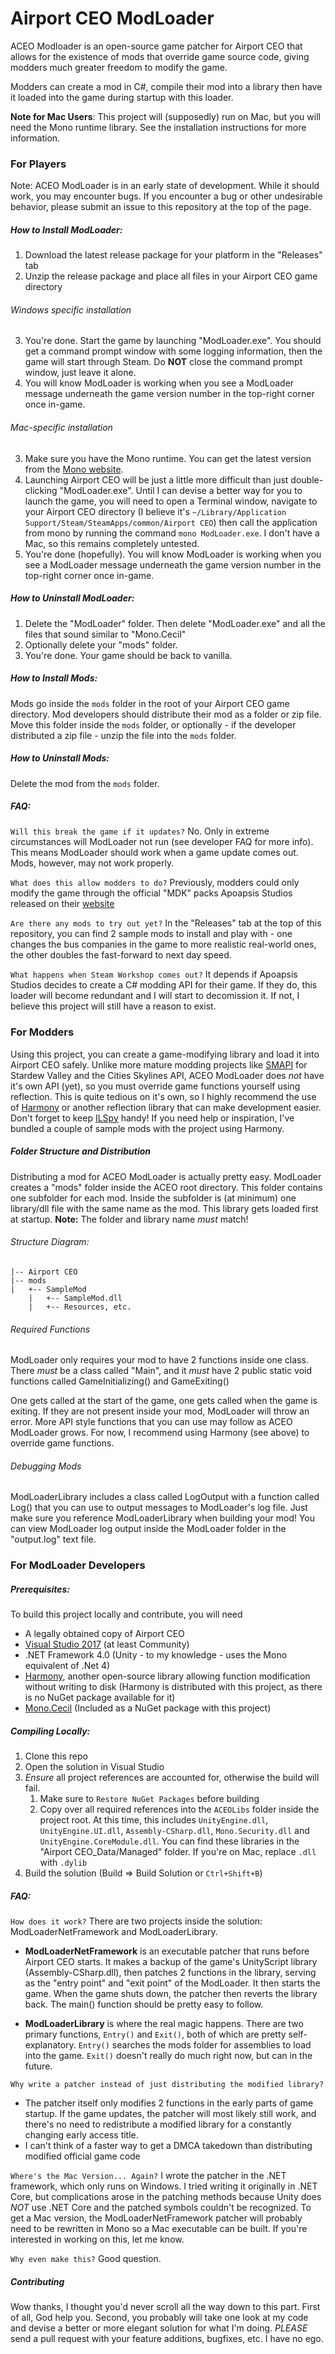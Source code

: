 # Airport CEO ModLoader

ACEO Modloader is an open-source game patcher for Airport CEO that
allows for the existence of mods that override game source code, giving
modders much greater freedom to modify the game.

Modders can create a mod in C#, compile their mod into a library then
have it loaded into the game during startup with this loader.

**Note for Mac Users**: This project will (supposedly) run on Mac, but you will need
the Mono runtime library. See the installation instructions for more information.

### For Players

Note: ACEO ModLoader is in an early state of development. While it should work,
you may encounter bugs. If you encounter a bug or other undesirable behavior, 
please submit an issue to this repository at the top of the page.

##### How to Install ModLoader:
1. Download the latest release package for your platform in the "Releases" tab
2. Unzip the release package and place all files in your Airport CEO game directory

###### Windows specific installation
3. You're done. Start the game by launching "ModLoader.exe". You should get a command prompt
window with some logging information, then the game will start through Steam. Do **NOT** close 
the command prompt window, just leave it alone.
4. You will know ModLoader is working when you see a ModLoader message underneath the game version number 
in the top-right corner once in-game.

###### Mac-specific installation
3. Make sure you have the Mono runtime. You can get the latest version from the 
[Mono website](http://www.mono-project.com/download/stable/#download-mac). 
4. Launching Airport CEO will be just a little more difficult than just double-clicking "ModLoader.exe".
   Until I can devise a better way for you to launch the game, you will need to open a Terminal window,
   navigate to your Airport CEO directory (I believe it's 
   `~/Library/Application Support/Steam/SteamApps/common/Airport CEO`) then call the application
   from mono by running the command `mono ModLoader.exe`. I don't have a Mac, so this remains completely
   untested.
5. You're done (hopefully). You will know ModLoader is working when you see a ModLoader message underneath
   the game version number in the top-right corner once in-game.

##### How to Uninstall ModLoader:
1. Delete the "ModLoader" folder. Then delete "ModLoader.exe" and all the files that sound similar to
"Mono.Cecil"
2. Optionally delete your "mods" folder.
3. You're done. Your game should be back to vanilla.

##### How to Install Mods:
Mods go inside the `mods` folder in the root of your Airport CEO game directory. Mod developers should
distribute their mod as a folder or zip file. Move this folder inside the `mods` folder, or optionally -
if the developer distributed a zip file - unzip the file into the `mods` folder.

##### How to Uninstall Mods:
Delete the mod from the `mods` folder.

##### FAQ:
`Will this break the game if it updates?`
No. Only in extreme circumstances will ModLoader not run (see developer FAQ for more info).
This means ModLoader should work when a game update comes out. Mods, however, may not work properly.

`What does this allow modders to do?`
Previously, modders could only modify the game through the official "MDK" packs Apoapsis Studios released
on their [website](https://www.airportceo.com/modding/)

`Are there any mods to try out yet?`
In the "Releases" tab at the top of this repository, you can find 2 sample mods to install and play with - one
changes the bus companies in the game to more realistic real-world ones, the other doubles the fast-forward to next
day speed.

`What happens when Steam Workshop comes out?`
It depends if Apoapsis Studios decides to create a C# modding API for their game. If they do, this loader
will become redundant and I will start to decomission it. If not, I believe this project will still have
a reason to exist.

### For Modders

Using this project, you can create a game-modifying library and load it into Airport CEO safely. Unlike more mature
modding projects like [SMAPI](https://github.com/Pathoschild/SMAPI) for Stardew Valley and the Cities Skylines API, 
ACEO ModLoader does *not* have it's own API (yet), so you must override game functions yourself using reflection. This is 
quite tedious on it's own, so I highly recommend the use of [Harmony](https://github.com/pardeike/Harmony) or another 
reflection library that can make development easier. Don't forget to keep [ILSpy](https://github.com/icsharpcode/ILSpy) handy!
If you need help or inspiration, I've bundled a couple of sample mods with the project using Harmony.

##### Folder Structure and Distribution
Distributing a mod for ACEO ModLoader is actually pretty easy. ModLoader creates a "mods" folder inside the ACEO root
directory. This folder contains one subfolder for each mod. Inside the subfolder is (at minimum) one library/dll file with the
same name as the mod. This library gets loaded first at startup. **Note:** The folder and library name _must_ match!

###### Structure Diagram:
```
|-- Airport CEO
|-- mods
|   +-- SampleMod
    |   +-- SampleMod.dll
    |   +-- Resources, etc.
```

###### Required Functions
ModLoader only requires your mod to have 2 functions inside one class. There *must* be a class called "Main", and it
*must* have 2 public static void functions called GameInitializing() and GameExiting()

One gets called at the start of the game, one gets called when the game is exiting. If they are not present inside your
mod, ModLoader will throw an error. More API style functions that you can use may follow as ACEO ModLoader grows. 
For now, I recommend using Harmony (see above) to override game functions.

###### Debugging Mods
ModLoaderLibrary includes a class called LogOutput with a function called Log() that you can use to output messages
to ModLoader's log file. Just make sure you reference ModLoaderLibrary when building your mod! You can view ModLoader
log output inside the ModLoader folder in the "output.log" text file.

### For ModLoader Developers

##### Prerequisites:
To build this project locally and contribute, you will need 
- A legally obtained copy of Airport CEO
- [Visual Studio 2017](https://visualstudio.com) (at least Community)
- .NET Framework 4.0 (Unity - to my knowledge - uses the Mono equivalent of .Net 4)
- [Harmony](https://github.com/pardeike/Harmony), another open-source library allowing function modification without
writing to disk (Harmony is distributed with this project, as there is no NuGet package available for it)
- [Mono.Cecil](http://www.mono-project.com/docs/tools+libraries/libraries/Mono.Cecil/) (Included as a NuGet package with this project)

##### Compiling Locally:
1. Clone this repo
2. Open the solution in Visual Studio
3. *Ensure* all project references are accounted for, otherwise the build will fail.
   1. Make sure to `Restore NuGet Packages` before building
   2. Copy over all required references into the `ACEOLibs` folder inside the project root.
   At this time, this includes `UnityEngine.dll`, `UnityEngine.UI.dll`, `Assembly-CSharp.dll`,
   `Mono.Security.dll` and `UnityEngine.CoreModule.dll`. You can find these libraries in the 
   "Airport CEO_Data/Managed" folder. If you're on Mac, replace `.dll` with `.dylib`
4. Build the solution (Build => Build Solution or `Ctrl+Shift+B`)

##### FAQ:
`How does it work?`
There are two projects inside the solution: ModLoaderNetFramework and ModLoaderLibrary.
- **ModLoaderNetFramework** is an executable patcher that runs before Airport CEO starts. It makes a backup of the game's 
UnityScript library (Assembly-CSharp.dll), then patches 2 functions in the library, serving as the "entry point" and "exit point"
of the ModLoader. It then starts the game. When the game shuts down, the patcher then reverts the library back. The main() function
should be pretty easy to follow.

- **ModLoaderLibrary** is where the real magic happens. There are two primary functions, `Entry()` and `Exit()`, both of which
are pretty self-explanatory. `Entry()` searches the mods folder for assemblies to load into the game. `Exit()` doesn't really do
much right now, but can in the future.

`Why write a patcher instead of just distributing the modified library?`
- The patcher itself only modifies 2 functions in the early parts of game startup. If the game updates,
the patcher will most likely still work, and there's no need to redistribute a modified library for a constantly changing
early access title.
- I can't think of a faster way to get a DMCA takedown than distributing modified official game code

`Where's the Mac Version... Again?`
I wrote the patcher in the .NET framework, which only runs on Windows. I tried writing it originally in .NET Core, but 
complications arose in the patching methods because Unity does *NOT* use .NET Core and the patched symbols couldn't be 
recognized. To get a Mac version, the ModLoaderNetFramework patcher will probably need to be rewritten in Mono so a Mac
executable can be built. If you're interested in working on this, let me know.

`Why even make this?`
Good question.

##### Contributing
Wow thanks, I thought you'd never scroll all the way down to this part. First of all, God help you. Second, you probably
will take one look at my code and devise a better or more elegant solution for what I'm doing. *PLEASE* send a pull request
with your feature additions, bugfixes, etc. I have no ego.
